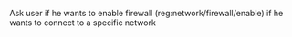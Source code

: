 Ask user if he wants to enable firewall (reg:network/firewall/enable)
         if he wants to connect to a specific network
